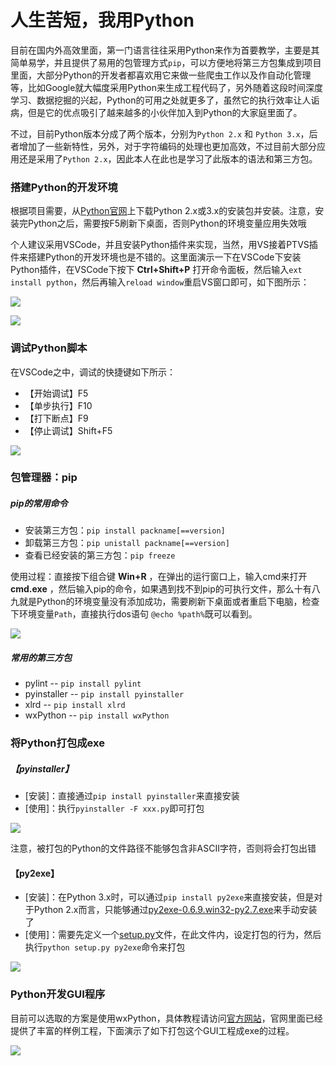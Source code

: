 # 人生苦短，我用Python
目前在国内外高效里面，第一门语言往往采用Python来作为首要教学，主要是其简单易学，并且提供了易用的包管理方式`pip`，可以方便地将第三方包集成到项目里面，大部分Python的开发者都喜欢用它来做一些爬虫工作以及作自动化管理等，比如Google就大幅度采用Python来生成工程代码了，另外随着这段时间深度学习、数据挖掘的兴起，Python的可用之处就更多了，虽然它的执行效率让人诟病，但是它的优点吸引了越来越多的小伙伴加入到Python的大家庭里面了。

不过，目前Python版本分成了两个版本，分别为`Python 2.x` 和 `Python 3.x`，后者增加了一些新特性，另外，对于字符编码的处理也更加高效，不过目前大部分应用还是采用了`Python 2.x`，因此本人在此也是学习了此版本的语法和第三方包。

### 搭建Python的开发环境
根据项目需要，从[Python官网](https://www.python.org/)上下载Python 2.x或3.x的安装包并安装。注意，安装完Python之后，需要按F5刷新下桌面，否则Python的环境变量应用失效哦

个人建议采用VSCode，并且安装Python插件来实现，当然，用VS接着PTVS插件来搭建Python的开发环境也是不错的。这里面演示一下在VSCode下安装Python插件，在VSCode下按下 **Ctrl+Shift+P** 打开命令面板，然后输入`ext install python`，然后再输入`reload window`重启VS窗口即可，如下图所示：

![](assets/002/1.安装Python.gif)  

![](assets/002/2.在VSCode中安装Python插件.gif)  

### 调试Python脚本
在VSCode之中，调试的快捷键如下所示：
 - 【开始调试】F5
 - 【单步执行】F10
 - 【打下断点】F9
 - 【停止调试】Shift+F5

![](assets/002/4.在VSCode中调试Python.gif)  

### 包管理器：pip
##### pip的常用命令
 - 安装第三方包：`pip install packname[==version]`
 - 卸载第三方包：`pip unistall packname[==version]`
 - 查看已经安装的第三方包：`pip freeze`

使用过程：直接按下组合键 **Win+R** ，在弹出的运行窗口上，输入cmd来打开 **cmd.exe** ，然后输入pip的命令，如果遇到找不到pip的可执行文件，那么十有八九就是Python的环境变量没有添加成功，需要刷新下桌面或者重启下电脑，检查下环境变量`Path`，直接执行dos语句 `@echo %path%`既可以看到。

![](assets/002/3.安装pylint.gif)

##### 常用的第三方包
 - pylint -- `pip install pylint`
 - pyinstaller -- `pip install pyinstaller`
 - xlrd -- `pip install xlrd`
 - wxPython -- `pip install wxPython`

### 将Python打包成exe
##### 【pyinstaller】
 - [安装]：直接通过`pip install pyinstaller`来直接安装
 - [使用]：执行`pyinstaller -F xxx.py`即可打包

![](assets/002/5.安装pyinstaller并使用.gif)  

注意，被打包的Python的文件路径不能够包含非ASCII字符，否则将会打包出错

#### 【py2exe】
 - [安装]：在Python 3.x时，可以通过`pip install py2exe`来直接安装，但是对于Python 2.x而言，只能够通过[py2exe-0.6.9.win32-py2.7.exe](assets/002/py2exe-0.6.9.win32-py2.7.exe)来手动安装了
 - [使用]：需要先定义一个[setup.py](assets/002/setup.py)文件，在此文件内，设定打包的行为，然后执行`python setup.py py2exe`命令来打包

![](assets/002/6.安装py2exe并使用.gif)

### Python开发GUI程序
目前可以选取的方案是使用wxPython，具体教程请访问[官方网站](http://www.wxpython.org)，官网里面已经提供了丰富的样例工程，下面演示了如下打包这个GUI工程成exe的过程。

![](assets/002/7.安装wxPython并使用.gif)
